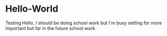 # Hello-World
Testing
Hello, I should be doing school work but I'm busy setting for more important but far in the future school work
